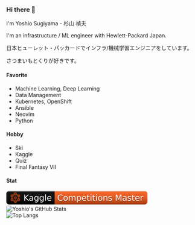 ### Hi there 👋

I'm Yoshio Sugiyama - 杉山 禎夫

I'm an infrastructure / ML engineer with Hewlett-Packard Japan.

日本ヒューレット・パッカードでインフラ/機械学習エンジニアをしています。

さつまいもとくりが好きです。

#### Favorite

- Machine Learning, Deep Learning
- Data Management
- Kubernetes, OpenShift
- Ansible
- Neovim
- Python

#### Hobby

- Ski
- Kaggle
- Quiz
- Final Fantasy VII

#### Stat

![Kaggle Badge](./kaggle-badges/CompetitionsRank/plastic-black.svg)  
![Yoshio's GitHub Stats](https://github-readme-stats.vercel.app/api?username=IMOKURI&show_icons=true)  
![Top Langs](https://github-readme-stats.vercel.app/api/top-langs/?username=IMOKURI&layout=compact)
